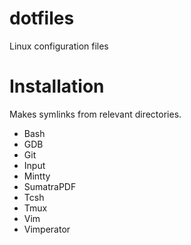 # dotfiles
Linux configuration files

# Installation
Makes symlinks from relevant directories.
 * Bash
 * GDB
 * Git
 * Input
 * Mintty
 * SumatraPDF
 * Tcsh
 * Tmux
 * Vim
 * Vimperator
